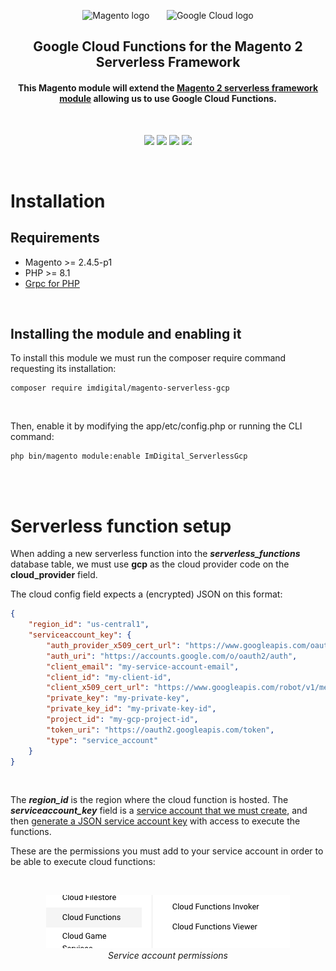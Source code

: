 <p align="center">
<img alt="Magento logo" src="https://upload.wikimedia.org/wikipedia/en/thumb/5/53/Magento.svg/1280px-Magento.svg.png" width="224px"/>&nbsp;&nbsp;&nbsp;&nbsp;&nbsp;&nbsp;
<img alt="Google Cloud logo" src="https://camo.githubusercontent.com/2495e33867d65b0d555c281f82285ec1e13c538363a3fb75621e017e4467a20a/68747470733a2f2f636c6f75642e676f6f676c652e636f6d2f5f7374617469632f636c6f75642f696d616765732f736f6369616c2d69636f6e2d676f6f676c652d636c6f75642d313230302d3633302e706e67" width="124px"/>
</p>
<h2 align="center">
  Google Cloud Functions for the Magento 2 Serverless Framework
</h2>

<h4 align="center"><b>This Magento module will extend the <a href="https://github.com/Imagination-Media/magento-serverless">Magento 2 serverless framework module</a> allowing us to use Google Cloud Functions.</b></h4>

<br/>

<p align="center"><img src="https://img.shields.io/badge/Language-PHP-blue" />&nbsp;<img src="https://img.shields.io/badge/Ecommerce-Magento-orange"/>&nbsp;<img src="https://img.shields.io/badge/Hosting%20Provider-Google%20Cloud-blue" />&nbsp;<img src="https://img.shields.io/badge/Created%20By-IMDigital-orange" /></p>

<br/>

# Installation
## Requirements
- Magento >= 2.4.5-p1
- PHP >= 8.1
- [Grpc for PHP](https://cloud.google.com/php/grpc)

<br/>

## Installing the module and enabling it

To install this module we must run the composer require command requesting its installation:

```ssh
composer require imdigital/magento-serverless-gcp
```

<br/>

Then, enable it by modifying the app/etc/config.php or running the CLI command:

```ssh
php bin/magento module:enable ImDigital_ServerlessGcp
```

<br/>
<br/>

# Serverless function setup
When adding a new serverless function into the ***serverless_functions*** database table, we must use **gcp** as the cloud provider code on the **cloud_provider** field.

The cloud config field expects a (encrypted) JSON on this format:

```json
{
    "region_id": "us-central1",
    "serviceaccount_key": {
        "auth_provider_x509_cert_url": "https://www.googleapis.com/oauth2/v1/certs",
        "auth_uri": "https://accounts.google.com/o/oauth2/auth",
        "client_email": "my-service-account-email",
        "client_id": "my-client-id",
        "client_x509_cert_url": "https://www.googleapis.com/robot/v1/metadata/x509/my-cert-url",
        "private_key": "my-private-key",
        "private_key_id": "my-private-key-id",
        "project_id": "my-gcp-project-id",
        "token_uri": "https://oauth2.googleapis.com/token",
        "type": "service_account"
    }
}
```

<br/>

The ***region_id*** is the region where the cloud function is hosted. The ***serviceaccount_key*** field is a [service account that we must create](https://cloud.google.com/iam/docs/service-account-overview), and then [generate a JSON service account key](https://cloud.google.com/iam/docs/keys-create-delete) with access to execute the functions.

These are the permissions you must add to your service account in order to be able to execute cloud functions:

<br/>

<p align="center">
<img src="https://github.com/Imagination-Media/magento-serverless-gcp/blob/master/screenshots/iam-permissions.png" alt="Service Account permissions" />
<br/>
<i>Service account permissions</i>
</p>

